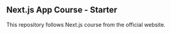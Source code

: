 ## Next.js App Course - Starter

This repository follows Next.js course from the official website. 
